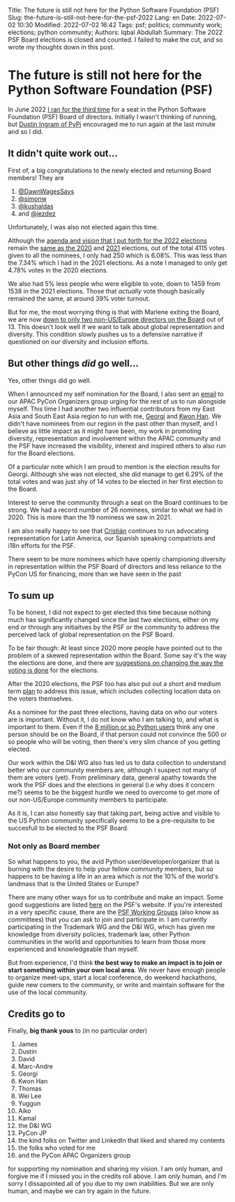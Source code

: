 Title: The future is still not here for the Python Software Foundation (PSF)
Slug: the-future-is-still-not-here-for-the-psf-2022
Lang: en
Date: 2022-07-02 10:30
Modified: 2022-07-02 16:42
Tags: psf; politics; community work; elections; python community;
Authors: Iqbal Abdullah
Summary: The 2022 PSF Board elections is closed and counted. I failed to make the cut, and so wrote my thoughts down in this post.

# The future is still not here for the Python Software Foundation (PSF)

In June 2022 [I ran for the third time](https://twitter.com/iqbalabd/status/1535270196654575616?s=20&t=KkwPKOrVlpC2fPUy26v8_g) for a seat in the Python Software Foundation (PSF) Board of directors. Initially I wasn't thinking of running, but [Dustin Ingram of PyPi](https://twitter.com/di_codes) encouraged me to run again at the last minute and so I did. 

## It didn't quite work out...

First of, a big congratulations to the newly elected and returning Board members! They are

1. [@DawnWagesSays](https://twitter.com/DawnWagesSays) 
1. [@simonw](https://twitter.com/simonw)
1. [@kushaldas](https://twitter.com/kushaldas) 
1. and [@jezdez](https://twitter.com/jezdez)

Unfortunately, I was also not elected again this time.

Although the [agenda and vision that I put forth for the 2022 elections](https://thefortunate.blog/psf-board-2022-nomination-statement.html) remain the [same as the 2020](https://thefortunate.blog/diversification-is-the-future-for-the-psf.html) and [2021](https://www.python.org/nominations/elections/2021-python-software-foundation-board/nominees/iqbal-abdullah/) elections, out of the total 4115 votes given to all the nominees, I only had 250 which is 6.08%. This was less than the 7.34% which I had in the 2021 elections. As a note I managed to only get 4.78% votes in the 2020 elections.

We also had 5% less people who were eligible to vote, down to 1459 from 1538 in the 2021 elections. Those that _actually_ vote though basically remained the same, at around 39% voter turnout.

But for me, the most worrying thing is that with Marlene exiting the Board, we are now [down to only two non-US/Europe directors on the Board](https://twitter.com/CodenameTim/status/1542895106918961154?s=20&t=KkwPKOrVlpC2fPUy26v8_g) out of 13. This doesn't look well if we want to talk about global representation and diversity. This condition slowly pushes us to a defensive narrative if questioned on our diversity and inclusion efforts.

## But other things *did* go well...

Yes, other things did go well.

When I announced my self nomination for the Board, I also sent an [email](https://groups.google.com/g/pycon-organizers-apac/c/3J9rLJT8LAo) to our APAC PyCon Organizers group urging for the rest of us to run alongside myself. This time I had another two influential contributors from my East Asia and South East Asia region to run with me, [Georgi](https://twitter.com/georgically1) and [Kwon Han](https://twitter.com/darjeelingt). We didn't have nominees from our region in the past other than myself, and I believe as little impact as it might have been, my work in promoting diversity, representation and involvement within the APAC community and the PSF have increased the visibility, interest and inspired others to also run for the Board elections.

Of a particular note which I am proud to mention is the election results for Georgi. Although she was not elected, she did manage to get 6.29% of the total votes and was just shy of 14 votes to be elected in her first election to the Board. 

Interest to serve the community through a seat on the Board continues to be strong. We had a record number of 26 nominees, similar to what we had in 2020. This is more than the 19 nominess we saw in 2021.

I am also really happy to see that [Cristián](https://twitter.com/cmaureir/status/1542877794778087430?s=20&t=8qJW1ooFrjgWzPI4YZiOpw) continues to run advocating representation for Latin America, our Spanish speaking compatriots and i18n efforts for the PSF.

There seem to be more nominees which have openly championing diversity in representation within the PSF Board of directors and less reliance to the PyCon US for financing, more than we have seen in the past

## To sum up

To be honest, I did not expect to get elected this time because nothing much has significantly changed since the last two elections, either on my end or through any initiaitves by the PSF or the community to address the perceived lack of global representation on the PSF Board.

To be fair though: At least since 2020 more people have pointed out to the problem of a skewed representation within the Board. Some say it's the way the elections are done, and there are [suggestions on changing the way the voting is done](https://discuss.python.org/t/psf-Board-election-reform/4527) for the elections. 

After the 2020 elections, the PSF too has also put out a short and medium term [plan](https://pyfound.blogspot.com/2020/06/2020-python-software-foundation-board_26.html) to address this issue, which includes collecting location data on the voters themselves.

As a nominee for the past three elections, having data on who our voters are is important. Without it, I do not know who I am talking to, and what is important to them. Even if the [8 million or so Python users](https://www.zdnet.com/article/programming-languages-python-developers-now-outnumber-java-ones/) think any one person should be on the Board, if that person could not convince the 500 or so people who will be voting, then there's very slim chance of you getting elected. 

Our work within the D&I WG also has led us to data collection to understand better who our community members are, although I suspect not many of them are voters (yet). From preliminary data, general apathy towards the work the PSF does and the elections in general (i.e why does it concern me?) seems to be the biggest hurdle we need to overcome to get more of our non-US/Europe community members to participate. 

As it is, I can also honestly say that taking part, being active and visible to the US Python community specifically seems to be a pre-requisite to be succesfull to be elected to the PSF Board. 

### Not only as Board member

So what happens to you, the avid Python user/developer/organizer that is burning with the desire to help your fellow community members, but so happens to be having a life in an area which _is not_ the 10% of the world's landmass that is the United States or Europe?

There are many other ways for us to contribute and make an impact. Some good suggestions are listed [here](https://www.python.org/psf/get-involved/) on the PSF's website. If you're interested in a very specific cause, there are the [PSF Working Groups](https://www.python.org/psf/committees/) (also know as committees) that you can ask to join and participate in. I am currently participating in the Trademark WG and the D&I WG, which has given me knowledge from diversity policies, trademark law, other Python communities in the world and opportunities to learn from those more experienced and knowledgeable than myself. 

But from experience, I'd think **the best way to make an impact is to join or start something within your own local area**. We never have enough people to organize meet-ups, start a local conference, do weekend hackathons, guide new comers to the community, or write and maintain software for the use of the local community.

## Credits go to

Finally, **big thank yous** to (in no particular order)

1. James
1. Dustin
1. David
1. Marc-Andre
1. Georgi
1. Kwon Han
1. Thomas
1. Wei Lee
1. Yuggun
1. Aiko
1. Kamal
1. the D&I WG
1. PyCon JP
1. the kind folks on Twitter and LinkedIn that liked and shared my contents
1. the folks who voted for me
1. and the PyCon APAC Organizers group

for supporting my nomination and sharing my vision. I am only human, and forgive me if I missed you in the credits roll above. I am only human, and
I'm sorry I dissapointed all of you due to my own inabilities. But we are only human, and maybe we can try again in the future.
